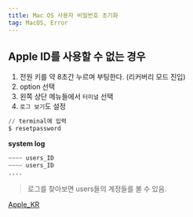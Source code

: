 ```yaml
---
title: Mac OS 사용자 비밀번호 초기화
tag: MacOS, Error
---
```


## Apple ID를 사용할 수 없는 경우  

1. 전원 키를 약 8초간 누르며 부팅한다. (리커버리 모드 진입)  
2. option 선택  
3. 왼쪽 상단 메뉴들에서 `터미널` 선택  
4. `로그 보기`도 설정  

```s
// terminal에 입력
$ resetpassword  
```  

**system log**  

```s
~~~~ users_ID
~~~~ users_ID
....
```
> 로그를 찾아보면 users들의 계정들를 볼 수 있음.

[Apple_KR](https://support.apple.com/ko-kr/guide/mac-help/mh35902/mac)  